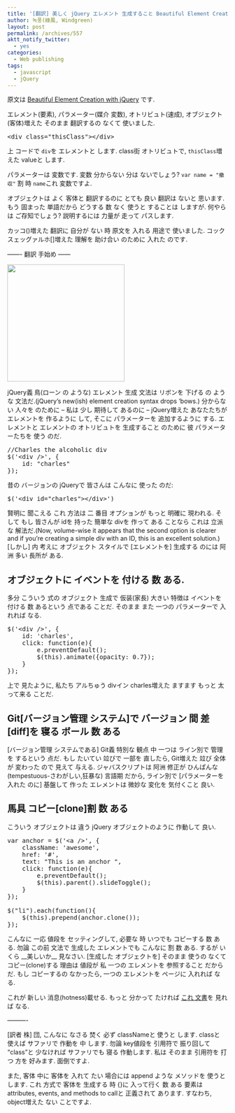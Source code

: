```yaml
---
title: '[翻訳] 美しく jQuery エレメント 生成すること Beautiful Element Creation with jQuery'
author: 녹풍(綠風, Windgreen)
layout: post
permalink: /archives/557
aktt_notify_twitter:
  - yes
categories:
  - Web publishing
tags:
  - javascript
  - jQuery
---
```

原文は <a href="http://www.thenerdary.net/post/20965430596/beautiful-element-creation-with-jquery" target="_blank">Beautiful Element Creation with jQuery</a> です.

エレメント(要素), パラメーター(媒介 変数), オトリビュト(速成), オブジェクト(客体)増えた そのまま 翻訳するの なくて 使いました.

<pre class="brush:html">&lt;div class="thisClass"&gt;&lt;/div&gt;</pre>

上 コードで `div`を エレメントと します. class街 オトリビュトで, `thisClass`増えた valueと します.

パラメーターは 変数です. 変数 分からない 分は ないでしょう? `var name = "撤収"` 割 時 `name`これ 変数ですよ.

オブジェクトは よく 客体と 翻訳するのに とても 良い 翻訳は ないと 思います. もう 固まった 単語だから どうする 数 なく 使うと することは しますが. 何やらは ご存知でしょう? 説明するには 力量が 走って パスします.

カッコ()増えた 翻訳に 自分が ない 時 原文を 入れる 用途で 使いました. コックスェッグァルホ[]増えた 理解を 助け合い のために 入れた のです.

&#8212;&#8212;- 翻訳 手始め &#8212;&#8212;

<img class="aligncenter" src="http://dl.dropboxusercontent.com/u/15546257/blog/mytory/old-images/1/cfile27.uf.203A6C444D4C0D6F2EB4D6.png" alt="" height="268" width="268" />

jQuery義 鳥(ローン の ような) エレメント 生成 文法は リボンを 下げる の ような 文法だ.(jQuery&#8217;s new(ish) element creation syntax drops &#8216;bows.) 分からない 人々を のために &#8211; 私は 少し 期待して あるのに &#8211; jQuery増えた あなたたちが エレメントを 作るように して, そこに パラメーターを 追加するように する. エレメントと エレメントの オトリビュトを 生成すること のために 彼 パラメーターたちを 使う のだ.

<pre class="brush:js">//Charles the alcoholic div
$(&#039;&lt;div /&gt;&#039;, {
	id: "charles"
});</pre>

昔の バージョンの jQueryで 皆さんは こんなに 使った のだ:

<pre class="brush:js">$(&#039;&lt;div id="charles"&gt;&lt;/div&gt;&#039;)</pre>

賢明に 聞こえる これ 方法は 二 番目 オプションが もっと 明確に 現われる. そして もし 皆さんが idを 持った 簡単な divを 作って ある ことなら これは 立派な 解法だ.(Now, volume-wise it appears that the second option is clearer and if you&#8217;re creating a simple div with an ID, this is an excellent solution.) [しかし] 内 考えに オブジェクト スタイルで [エレメントを] 生成する のには 阿洲 多い 長所が ある.

## オブジェクトに イベントを 付ける 数 ある.

多分 こういう 式の オブジェクト 生成で 仮装(家長) 大きい 特徴は イベントを 付ける 数 あるという 点である ことだ. そのまま また 一つの パラメーターで 入れれば なる.

<pre class="brush:js">$(&#039;&lt;div /&gt;&#039;, {
	id: &#039;charles&#039;,
	click: function(e){
		e.preventDefault();
		$(this).animate({opacity: 0.7}); 
	}
});</pre>

上で 見たように, 私たち アルちゅう divイン charles増えた ますます もっと 太って来る ことだ.

## Git[バージョン管理 システム]で バージョン 間 差[diff]を 寝る ボール 数 ある

[バージョン管理 システムである] Git義 特別な 観点 中 一つは ライン別で 管理を するという 点だ. もし たいてい 竝びで 一部を 直したら, Git増えた 竝び 全体が 変わった ので 見えて 与える. ジャバスクリプトは 阿洲 修正が ひんぱんな(tempestuous-さわがしい,狂暴な) 言語期 だから, ライン別で [パラメーターを 入れた のに] 基盤して 作った エレメントは 微妙な 変化を 気付くこと 良い.

## 馬具 コピー[clone]割 数 ある

こういう オブジェクトは 違う jQuery オブジェクトのように 作動して 良い.

<pre class="brush:js">var anchor = $(&#039;&lt;a /&gt;&#039;, {
	className: &#039;awesome&#039;,
	href: &#039;#&#039;,
	text: "This is an anchor ",
	click: function(e){
	 	e.preventDefault();
		$(this).parent().slideToggle();
	}
});

$("li").each(function(){
	$(this).prepend(anchor.clone());
});</pre>

こんなに 一応 値段を セッティングして, 必要な 時 いつでも コピーする 数 ある. 勿論 この前 文法で 生成した エレメントでも こんなに 割 数 ある. するが いくら \_\_美しいか\_\_ 見なさい. [生成した オブジェクトを] そのまま 使うの なくて コピー(clone)する 理由は 値段が 私 一つの エレメントを 参照すること だからだ. もし コピーするの なかったら, 一つの エレメントを ページに 入れれば なる.

これが 新しい 消息(hotness)載せる. もっと 分かって たければ <a href="http://api.jquery.com/jQuery/#jQuery2" target="_blank">これ 文書</a>を 見れば なる.

&#8212;&#8212;&#8212;-

[訳者 株] 団, こんなに なさる 焚く 必ず classNameと 使うと します. classと 使えば サファリで 作動を 中 します. 勿論 key値段を 引用符で 振り回して &#8220;class&#8221;と 少なければ サファリでも 寝る 作動します. 私は そのまま 引用符を 打つ 方を 好みます. 面倒ですよ.

また, 客体 中に 客体を 入れて たい 場合には append ような メソッドを 使うと します. これ 方式で 客体を 生成する 時 {}に 入って行く 数 ある 要素はattributes, events, and methods to callと 正義されて あります. すなわち, object増えた ない ことですよ.